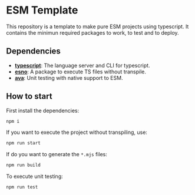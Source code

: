 # ESM Template

This repository is a template to make pure ESM projects using typescript. It contains the minimun required packages to work, to test and to deploy.

## Dependencies

- __[typescript](https://www.npmjs.com/package/typescript)__: The language server and CLI for typescript.
- __[esno](https://www.npmjs.com/package/esno)__: A package to execute TS files without transpile.
- __[ava](https://www.npmjs.com/package/ava)__: Unit testing with native support to ESM.

## How to start

First install the dependencies:
```bash
npm i
```

If you want to execute the project without transpiling, use:
```bash
npm run start
```

If do you want to generate the `*.mjs` files:
```bash
npm run build
```

To execute unit testing:
```bash
npm run test
```